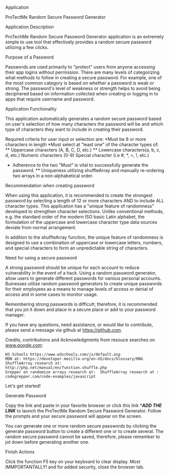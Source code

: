 Application

ProTectMe Random Secure Password Generator

Application Description

ProTechMe Random Secure Password Generator application is an extremely simple to use tool that effectively provides a random secure password utilizing a few clicks.

Purpose of a Password

Passwords are used primarily to "protect" users from anyone accessing their app logins without permission. There are many levels of categorizing what methods to follow in creating a secure password. For example, one of the most common category is based on whether a password is weak or strong. The password's level of weakness or strength helps to avoid being deciphered based on information collected when creating or logging in to apps that require username and password. 

Application Functionality

This application automatically generates a random secure password based on user's selection of how many characters the password will be and which type of characters they want to include in creating their password.

Required criteria for user input or selection are:
  *Must be 8 or more characters in length
  *Must select at "least one" of the character types of:
   ** Uppercase characters (A, B, C, D, etc.)
   ** Lowercase characters(a, b, c, d, etc.)
    Numeric characters (0-9)
    Special character (i.e #, *, >, !, etc.)

* Adherence to the two "Must" is vital to successfully generate the password.
** Uniqueness utilizing shuffleArray and manually re-ordering two arrays in a non-alphabetical order.

Recommendation when creating password

When using this application, it is recommended to create the strongest password by selecting a length of 12 or more characters AND to include ALL character types. This application has a "unique feature of randomness" developed to strengthen character selections. Unlike conventional methods, e.g. the standard order of the modern ISO basic Latin alphabet, the formulation of the uppercase and lowercase character type data sources deviate from normal arrangement.

In addition to the shuffleArray function, the unique feature of randomness is designed to use a combination of uppercase or lowercase letters, numbers, and special characters to form an unpredictable string of characters.

Need for using a secure password

A strong password should be unique for each account to reduce vulnerability in the event of a hack. Using a random password generator, allow users to generate different passwords for various personal accounts. Buinesses utilize random password generators to create unique passwords for their employees as a means to manage levels of access or denial of access and in some cases to monitor usage.

Remembering strong passwords is difficult; therefore, it is recommended that you jot it down and place in a secure place or add to your password manager.

If you have any questions, need assistance, or would like to contribute, please send a message via github at https://github.com.

Credits, contributions and Acknowledgments from resouce searches on www.google.com:

    W3 Schools https://www.w3schools.com/js/default.asp
    MDN at: https://developer.mozilla.org/en-US/docs/Glossary/RNG
    ShuffleArray research at: http://php.net/manual/en/function.shuffle.php
    Grepper on randomize arrays research at:  ShuffleArray research at : codegrepper.com/code-examples/javascript

Let's get started!

Generate Password

Copy the link and paste in your favorite browser or click this link ****ADD THE LINK*** to launch the ProTectMe Random Secure Password Generator. Follow the prompts and your secure password will appear on the screen.

You can generate one or more random secure passwords by clicking the generate password button to create a different one or to create several. The random secure password cannot be saved, therefore, please remember to jot down before generating another one.

Finish Actions

Click the function F5 key on your keyboard to clear display. Most IMMPORTANTALLY! and for added security, close the browser tab.    